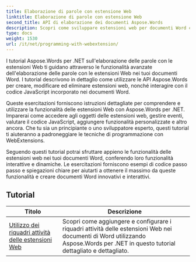```yaml
---
title: Elaborazione di parole con estensione Web
linktitle: Elaborazione di parole con estensione Web
second_title: API di elaborazione dei documenti Aspose.Words
description: Scopri come sviluppare estensioni web per documenti Word con Aspose.Words per .NET. Scopri come creare, modificare e personalizzare le estensioni web, integrandole nei tuoi documenti Word.
type: docs
weight: 1530
url: /it/net/programming-with-webextension/
---
```

I tutorial Aspose.Words per .NET sull'elaborazione delle parole con le estensioni Web ti guidano attraverso le funzionalità avanzate dell'elaborazione delle parole con le estensioni Web nei tuoi documenti Word. I tutorial descrivono in dettaglio come utilizzare le API Aspose.Words per creare, modificare ed eliminare estensioni web, nonché interagire con il codice JavaScript incorporato nei documenti Word.

Queste esercitazioni forniscono istruzioni dettagliate per comprendere e utilizzare la funzionalità delle estensioni Web con Aspose.Words per .NET. Imparerai come accedere agli oggetti delle estensioni web, gestire eventi, valutare il codice JavaScript, aggiungere funzionalità personalizzate e altro ancora. Che tu sia un principiante o uno sviluppatore esperto, questi tutorial ti aiuteranno a padroneggiare le tecniche di programmazione con WebExtensions.

Seguendo questi tutorial potrai sfruttare appieno le funzionalità delle estensioni web nei tuoi documenti Word, conferendo loro funzionalità interattive e dinamiche. Le esercitazioni forniscono esempi di codice passo passo e spiegazioni chiare per aiutarti a ottenere il massimo da queste funzionalità e creare documenti Word innovativi e interattivi.

## Tutorial
| Titolo | Descrizione |
| --- | --- |
| [Utilizzo dei riquadri attività delle estensioni Web](./using-web-extension-task-panes/) | Scopri come aggiungere e configurare i riquadri attività delle estensioni Web nei documenti di Word utilizzando Aspose.Words per .NET in questo tutorial dettagliato e dettagliato. |